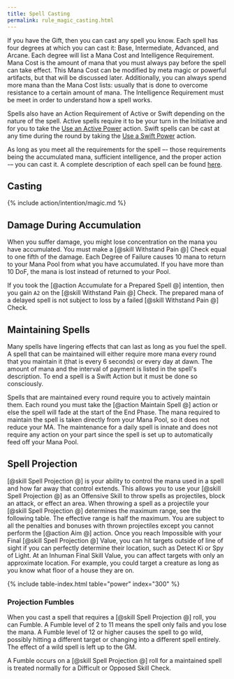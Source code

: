```yaml
---
title: Spell Casting
permalink: rule_magic_casting.html
---
```


If you have the Gift, then you can cast any spell you know. Each spell has four degrees at which you can cast it: Base, Intermediate, Advanced, and Arcane. Each degree will list a Mana Cost and Intelligence Requirement. Mana Cost is the amount of mana that you must always pay before the spell can take effect. This Mana Cost can be modified by meta magic or powerful artifacts, but that will be discussed later. Additionally, you can always spend more mana than the Mana Cost lists: usually that is done to overcome resistance to a certain amount of mana. The Intelligence Requirement must be meet in order to understand how a spell works.

Spells also have an Action Requirement of Active or Swift depending on the nature of the spell. Active spells require it to be your turn in the Initiative and for you to take the [Use an Active Power](todo.html) action. Swift spells can be cast at any time during the round by taking the [Use a Swift Power](todo.html) action. 

As long as you meet all the requirements for the spell –- those requirements being the accumulated mana, sufficient intelligence, and the proper action -– you can cast it. A complete description of each spell can be found [here](ref_spell_intro.html).

## Casting

{% include action/intention/magic.md %}

## Damage During Accumulation
When you suffer damage, you might lose concentration on the mana you have accumulated. You must make a [@skill Withstand Pain @] Check equal to one fifth of the damage. Each Degree of Failure causes 10 mana to return to your Mana Pool from what you have accumulated. If you have more than 10 DoF, the mana is lost instead of returned to your Pool. 

If you took the [@action Accumulate for a Prepared Spell @] intention, then you gain `A2` on the [@skill Withstand Pain @] Check. The prepared mana of a delayed spell is not subject to loss by a failed [@skill Withstand Pain @] Check.

## Maintaining Spells
Many spells have lingering effects that can last as long as you fuel the spell. A spell that can be maintained will either require more mana every round that you maintain it (that is every 6 seconds) or every day at dawn. The amount of mana and the interval of payment is listed in the spell's description. To end a spell is a Swift Action but it must be done so consciously. 

Spells that are maintained every round require you to actively maintain them. Each round you must take the [@action Maintain Spell @] action or else the spell will fade at the start of the End Phase. The mana required to maintain the spell is taken directly from your Mana Pool, so it does not reduce your MA. The maintenance for a daily spell is innate and does not require any action on your part since the spell is set up to automatically feed off your Mana Pool.

## Spell Projection
[@skill Spell Projection @] is your ability to control the mana used in a spell and how far away that control extends. This allows you to use your [@skill Spell Projection @] as an Offensive Skill to throw spells as projectiles, block an attack, or effect an area. When throwing a spell as a projectile your [@skill Spell Projection @] determines the maximum range, see the following table. The effective range is half the maximum. You are subject to all the penalties and bonuses with thrown projectiles except you cannot perform the [@action Aim @] action. Once you reach Impossible with your Final [@skill Spell Projection @] Value, you can hit targets outside of line of sight if you can perfectly determine their location, such as Detect Ki or Spy of Light. At an Inhuman Final Skill Value, you can affect targets with only an approximate location. For example, you could target a creature as long as you know what floor of a house they are on.

{% include table-index.html table="power" index="300" %}

### Projection Fumbles
When you cast a spell that requires a [@skill Spell Projection @] roll, you can Fumble. A Fumble level of 2 to 11 means the spell only fails and you lose the mana. A Fumble level of 12 or higher causes the spell to go wild, possibly hitting a different target or changing into a different spell entirely. The effect of a wild spell is left up to the GM.

A Fumble occurs on a [@skill Spell Projection @] roll for a maintained spell is treated normally for a Difficult or Opposed Skill Check.